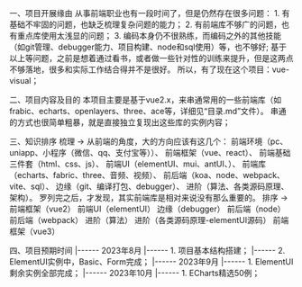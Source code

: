 
一、项目开展缘由
    从事前端职业也有一段时间了，但是仍然存在很多问题：
        1. 有基础不牢固的问题，也缺乏梳理复杂问题的能力；
        2. 有前端库不够广的问题，也有重点库使用太浅显的问题；
        3. 编码本身仍不很熟练，而编码之外的其他技能（如git管理、debugger能力、项目构建、node和sql使用）等，也不够好;
    基于以上等问题，之前是想着通过看书，或者做一些针对性的训练来提升，但是这两点不够落地，很多和实际工作结合得并不是很好。
    所以，有了现在这个项目：vue-visual；

二、项目内容及目的
    本项目主要是基于vue2.x，来串通常用的一些前端库（如frabic、echarts、openlayers、three、ace等，详细见“目录.md”文件）。
    串通的方式也很简单粗暴，就是直接独立复现出这些库的实例内容；

三、知识排序
    梳理 -> 
        从前端的角度，大的方向应该有这几个：
            前端环境（pc、uniapp、小程序（微信、qq、支付宝等））、
            前端框架（vue、react）、
            前端基础三件套（html、css、js）、
            前端UI（elementUI、mui、antUI、）、
            前端库（echarts、fabric、three、音频、视频）、
            前后端（koa、node、webpack、vite、sql）、
            边缘（git、编译打包、debugger）、
            进阶（算法、各类源码原理、架构）。
        罗列完之后，才发现，其实前端库是相对来说没有那么重要的。
    排序 ->
        前端框架（vue2）
        前端UI（elementUI）
        边缘（debugger）
        前后端（node）
        前后端（webpack）
        进阶（算法）
        进阶（各类源码原理-elementUI源码）
        前端框架（vue3）
        

四、项目预期时间
    |------ 2023年8月
        |------ 1. 项目基本结构搭建；
        |------ 2. ElementUI实例中，Basic、Form完成；
    |------ 2023年9月
        |------ 1. ElementUI剩余实例全部完成；
    |------ 2023年10月
        |------ 1. ECharts精选50例；
        